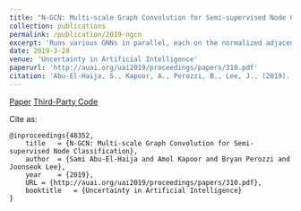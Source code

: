 ```yaml
---
title: "N-GCN: Multi-scale Graph Convolution for Semi-supervised Node Classification"
collection: publications
permalink: /publication/2019-ngcn
excerpt: 'Runs various GNNs in parallel, each on the normalized adjacency raised to different power. Then, combines the output of GNNs into a final node-classification layer.'
date: 2019-3-20
venue: 'Uncertainty in Artificial Intelligence'
paperurl: 'http://auai.org/uai2019/proceedings/papers/310.pdf'
citation: 'Abu-El-Haija, S., Kapoor, A., Perozzi, B., Lee, J., (2019). &quot;N-GCN: Multi-scale Graph Convolution for Semi-supervised Node Classification.&quot; <i>Uncertainty in Artificial Intelligence</i>. 2019.'
---
```


[Paper](http://auai.org/uai2019/proceedings/papers/310.pdf)
[Third-Party Code](https://github.com/benedekrozemberczki/MixHop-and-N-GCN)

Cite as:
    
    @inproceedings{48352,
        title	= {N-GCN: Multi-scale Graph Convolution for Semi-supervised Node Classification},
        author	= {Sami Abu-El-Haija and Amol Kapoor and Bryan Perozzi and Joonseok Lee},
        year	= {2019},
        URL	= {http://auai.org/uai2019/proceedings/papers/310.pdf},
        booktitle	= {Uncertainty in Artificial Intelligence}
    }
